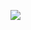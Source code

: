 <p>
  <a href="https://skillicons.dev">
    <img src="https://skillicons.dev/icons?i=vscode,html,css,js,bootstrap,php,mysql,git,github,c,java,mongodb" />
  </a>
</p>

<!--
**BoxDusit/BoxDusit** is a ✨ _special_ ✨ repository because its `README.md` (this file) appears on your GitHub profile.

Here are some ideas to get you started:

- 🔭 I’m currently working on ...
- 🌱 I’m currently learning ...
- 👯 I’m looking to collaborate on ...
- 🤔 I’m looking for help with ...
- 💬 Ask me about ...
- 📫 How to reach me: ...
- 😄 Pronouns: ...
- ⚡ Fun fact: ...
-->
